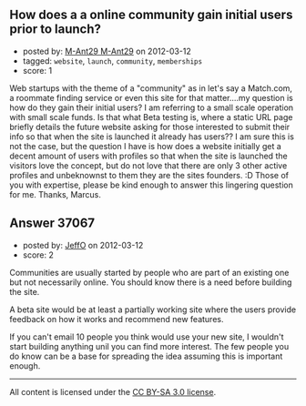 ## How does a a online community gain initial users prior to launch?

- posted by: [M-Ant29 M-Ant29](https://stackexchange.com/users/-1/16878-m-ant29-m-ant29) on 2012-03-12
- tagged: `website`, `launch`, `community`, `memberships`
- score: 1

Web startups with the theme of a "community" as in let's say a Match.com, a roommate finding service or even this site for that matter....my question is how do they gain their initial users?  I am referring to a small scale operation with small scale funds.  Is that what Beta testing is, where a static URL page briefly details the future website asking for those interested to submit their info so that when the site is launched it already has users??  I am sure this is not the case, but the question I have is how does a website initially get a decent amount of users with profiles so that when the site is launched the visitors love the concept, but do not love that there are only 3 other active profiles and unbeknownst to them they are the sites founders.  :D   Those of you with expertise, please be kind enough to answer this lingering question for me.  Thanks, Marcus.


## Answer 37067

- posted by: [JeffO](https://stackexchange.com/users/-1/1796-jeffo) on 2012-03-12
- score: 2

Communities are usually started by people who are part of an existing one but not necessarily online. You should know there is a need before building the site. 

A beta site would be at least a partially working site where the users provide feedback on how it works and recommend new features. 

If you can't email 10 people you think would use your new site, I wouldn't start building anything unil you can find more interest. The few people you do know can be a base for spreading the idea assuming this is important enough.



---

All content is licensed under the [CC BY-SA 3.0 license](https://creativecommons.org/licenses/by-sa/3.0/).
